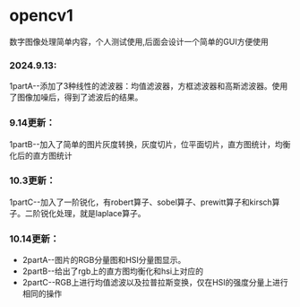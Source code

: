 # opencv1
数字图像处理简单内容，个人测试使用,后面会设计一个简单的GUI方便使用
### 2024.9.13:
1partA--添加了3种线性的滤波器：均值滤波器，方框滤波器和高斯滤波器。使用了图像加噪后，得到了滤波后的结果。
### 9.14更新：
1partB--加入了简单的图片灰度转换，灰度切片，位平面切片，直方图统计，均衡化后的直方图统计
### 10.3更新：
1partC--加入了一阶锐化，有robert算子、sobel算子、prewitt算子和kirsch算子。二阶锐化处理，就是laplace算子。
### 10.14更新：
 - 2partA--图片的RGB分量图和HSI分量图显示。
 - 2partB--给出了rgb上的直方图均衡化和hsi上对应的
 - 2partC--RGB上进行均值滤波以及拉普拉斯变换，仅在HSI的强度分量上进行相同的操作
